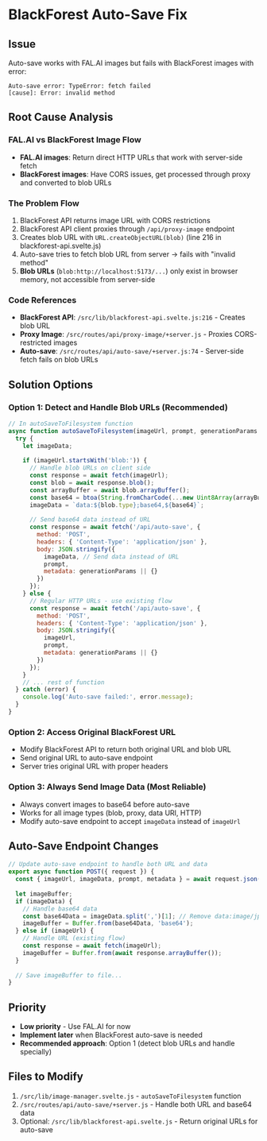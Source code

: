# BlackForest Auto-Save Fix

## Issue
Auto-save works with FAL.AI images but fails with BlackForest images with error:
```
Auto-save error: TypeError: fetch failed
[cause]: Error: invalid method
```

## Root Cause Analysis

### FAL.AI vs BlackForest Image Flow
- **FAL.AI images**: Return direct HTTP URLs that work with server-side fetch
- **BlackForest images**: Have CORS issues, get processed through proxy and converted to blob URLs

### The Problem Flow
1. BlackForest API returns image URL with CORS restrictions
2. BlackForest API client proxies through `/api/proxy-image` endpoint
3. Creates blob URL with `URL.createObjectURL(blob)` (line 216 in blackforest-api.svelte.js)
4. Auto-save tries to fetch blob URL from server → fails with "invalid method"
5. **Blob URLs** (`blob:http://localhost:5173/...`) only exist in browser memory, not accessible from server-side

### Code References
- **BlackForest API**: `/src/lib/blackforest-api.svelte.js:216` - Creates blob URL
- **Proxy Image**: `/src/routes/api/proxy-image/+server.js` - Proxies CORS-restricted images
- **Auto-save**: `/src/routes/api/auto-save/+server.js:74` - Server-side fetch fails on blob URLs

## Solution Options

### Option 1: Detect and Handle Blob URLs (Recommended)
```javascript
// In autoSaveToFilesystem function
async function autoSaveToFilesystem(imageUrl, prompt, generationParams = null) {
  try {
    let imageData;
    
    if (imageUrl.startsWith('blob:')) {
      // Handle blob URLs on client side
      const response = await fetch(imageUrl);
      const blob = await response.blob();
      const arrayBuffer = await blob.arrayBuffer();
      const base64 = btoa(String.fromCharCode(...new Uint8Array(arrayBuffer)));
      imageData = `data:${blob.type};base64,${base64}`;
      
      // Send base64 data instead of URL
      const response = await fetch('/api/auto-save', {
        method: 'POST',
        headers: { 'Content-Type': 'application/json' },
        body: JSON.stringify({
          imageData, // Send data instead of URL
          prompt,
          metadata: generationParams || {}
        })
      });
    } else {
      // Regular HTTP URLs - use existing flow
      const response = await fetch('/api/auto-save', {
        method: 'POST',
        headers: { 'Content-Type': 'application/json' },
        body: JSON.stringify({
          imageUrl,
          prompt,
          metadata: generationParams || {}
        })
      });
    }
    // ... rest of function
  } catch (error) {
    console.log('Auto-save failed:', error.message);
  }
}
```

### Option 2: Access Original BlackForest URL
- Modify BlackForest API to return both original URL and blob URL
- Send original URL to auto-save endpoint
- Server tries original URL with proper headers

### Option 3: Always Send Image Data (Most Reliable)
- Always convert images to base64 before auto-save
- Works for all image types (blob, proxy, data URI, HTTP)
- Modify auto-save endpoint to accept `imageData` instead of `imageUrl`

## Auto-Save Endpoint Changes
```javascript
// Update auto-save endpoint to handle both URL and data
export async function POST({ request }) {
  const { imageUrl, imageData, prompt, metadata } = await request.json();
  
  let imageBuffer;
  if (imageData) {
    // Handle base64 data
    const base64Data = imageData.split(',')[1]; // Remove data:image/jpeg;base64, prefix
    imageBuffer = Buffer.from(base64Data, 'base64');
  } else if (imageUrl) {
    // Handle URL (existing flow)
    const response = await fetch(imageUrl);
    imageBuffer = Buffer.from(await response.arrayBuffer());
  }
  
  // Save imageBuffer to file...
}
```

## Priority
- **Low priority** - Use FAL.AI for now
- **Implement later** when BlackForest auto-save is needed
- **Recommended approach**: Option 1 (detect blob URLs and handle specially)

## Files to Modify
1. `/src/lib/image-manager.svelte.js` - `autoSaveToFilesystem` function
2. `/src/routes/api/auto-save/+server.js` - Handle both URL and base64 data
3. Optional: `/src/lib/blackforest-api.svelte.js` - Return original URLs for auto-save